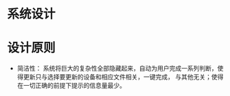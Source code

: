 系统设计
======
# 设计原则
* 简洁性： 系统将巨大的复杂性全部隐藏起来，自动为用户完成一系列判断，使得更新只与选择要更新的设备和相应文件相关，一键完成，
与其他无关；使得在一切正确的前提下提示的信息量最少。